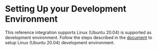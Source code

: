 # Setting Up your Development Environment

This reference integration supports Linux (Ubuntu 20.04) is supported as
development environment. Follow the steps described in the [document](.inux_dev_env.md)
to setup Linux (Ubuntu 20.04) development environment.
